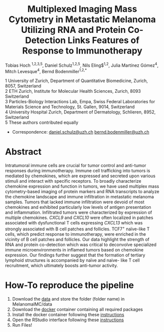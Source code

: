 <center> <h1>Multiplexed Imaging Mass Cytometry in Metastatic Melanoma Utilizing RNA and Protein Co-Detection Links Features of Response to Immunotherapy </h1> </center>
Tobias Hoch <sup>1,2,3,5</sup>, Daniel Schulz<sup>1,2,5</sup>, Nils Eling$<sup>1,2</sup>, Julia Martínez Gómez<sup>4</sup>, Mitch Levesque<sup>4</sup>, Bernd  Bodenmiller<sup>1,2,*</sup>

1 University of Zurich, Department of Quantitative Biomedicine, Zurich, 8057, Switzerland </br>
2 ETH Zurich, Institute for Molecular Health Sciences, Zurich, 8093 Switzerland </br>
3 Particles-Biology Interactions Lab, Empa, Swiss Federal Laboratories for Materials Science and Technology, St. Gallen, 9014, Switzerland </br>
4 University Hospital Zurich, Department of Dermatology, Schlieren, 8952, Switzerland </br>
5 These authors contributed equally </br>
* Correspondence: daniel.schulz@uzh.ch bernd.bodenmiller@uzh.ch

# Abstract
Intratumoral immune cells are crucial for tumor control and anti-tumor responses during immunotherapy. Immune cell trafficking into tumors is mediated by chemokines, which are expressed and secreted upon various stimuli and interact with specific receptors. To broadly characterize chemokine expression and function in tumors, we have used multiplex mass cytometry-based imaging of protein markers and RNA transcripts to analyze the chemokine landscape and immune infiltration in metastatic melanoma samples. Tumors that lacked immune infiltration were devoid of most chemokines and exhibited particularly low levels of antigen presentation and inflammation. Infiltrated tumors were characterized by expression of multiple chemokines. <i>CXCL9</i> and <i>CXCL10</i> were often localized in patches associated with dysfunctional T cells expressing <i>CXCL13</i> which was strongly associated with B cell patches and follicles. TCF7<sup>+</sup> naïve-like T cells, which predict response to immunotherapy, were enriched in the vicinity of B cell patches and follicles. Our data highlight the strength of RNA and protein co-detection which was critical to deconvolve specialized immune microenvironments in inflamed tumors based on chemokine expression. Our findings further suggest that the formation of tertiary lymphoid structures is accompanied by naïve and naive- like T cell recruitment, which ultimately boosts anti-tumor activity.

# How-To reproduce the pipeline
<ol>
  <li>Download the <a href="www.google.com">data</a> and store the folder (folder name) in MelanomaIMC/data </li>
  <li>Download the <a href="www.google.com">docker</a> container containing all required packages</li>
  <li>Install the docker container following these <a href="www.google.com">instructions</a></li>
  <li>Open the RStudio interface following these <a href="www.google.com">instructions</a></li>
  <li>Run Files!</li>
</ol>

